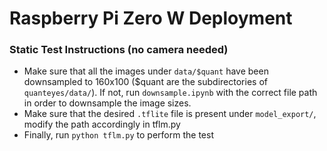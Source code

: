 # Raspberry Pi Zero W Deployment

### Static Test Instructions (no camera needed)
- Make sure that all the images under `data/$quant` have been downsampled to 160x100 ($quant are the subdirectories of `quanteyes/data/`). If not, run `downsample.ipynb` with the correct file path in order to downsample the image sizes.
- Make sure that the desired `.tflite` file is present under `model_export/`, modify the path accordingly in tflm.py
- Finally, run `python tflm.py` to perform the test
